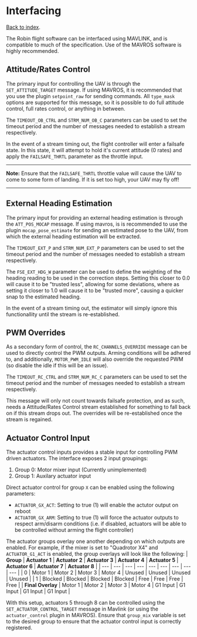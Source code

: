 # Interfacing
[Back to index](README.md).

The Robin flight software can be interfaced using MAVLINK, and is compatible to much of the specification. Use of the MAVROS software is highly recommended.

## Attitude/Rates Control
The primary input for controlling the UAV is through the `SET_ATTITUDE_TARGET` message. If using MAVROS, it is recommended that you use the plugin `setpoint_raw` for sending commands. All `type_mask` options are supported for this message, so it is possible to do full attitude control, full rates control, or anything in between.

The `TIMEOUT_OB_CTRL` and `STRM_NUM_OB_C` parameters can be used to set the timeout period and the number of messages needed to establish a stream respectively.

In the event of a stream timing out, the flight controller will enter a failsafe state. In this state, it will attempt to hold it's current attitude (0 rates) and apply the `FAILSAFE_THRTL` parameter as the throttle input.

---
**Note:** Ensure that the `FAILSAFE_THRTL` throttle value will cause the UAV to come to some form of landing. If it is set too high, your UAV may fly off!

---

## External Heading Estimation
The primary input for providing an external heading estimation is through the `ATT_POS_MOCAP` message. If using mavros, is is recommended to use the plugin `mocap_pose_estimate` for sending an estimated pose to the UAV, from which the external heading estimation will be extracted.

The `TIMEOUT_EXT_P` and `STRM_NUM_EXT_P` parameters can be used to set the timeout period and the number of messages needed to establish a stream respectively.

The `FSE_EXT_HDG_W` parameter can be used to define the weighting of the heading reading to be used in the correction steps. Setting this closer to 0.0 will cause it to be "trusted less", allowing for some deviations, where as setting it closer to 1.0 will cause it to be "trusted more", causing a quicker snap to the estimated heading.

In the event of a stream timing out, the estimator will simply ignore this functionallity until the stream is re-established.

## PWM Overrides
As a secondary form of control, the `RC_CHANNELS_OVERRIDE` message can be used to directly control the PWM outputs. Arming conditions will be adhered to, and additionally, `MOTOR_PWM_IDLE` will also override the requested PWM (so disable the idle if this will be an issue).

The `TIMEOUT_RC_CTRL` and `STRM_NUM_RC_C` parameters can be used to set the timeout period and the number of messages needed to establish a stream respectively.

This message will only not count towards failsafe protection, and as such, needs a Attitude/Rates Control stream established for something to fall back on if this stream drops out. The overrides will be re-established once the stream is regained.

## Actuator Control Input
The actuator control inputs provides a stable input for controlling PWM driven actuators. The interface exposes 2 input groupings:
1. Group 0: Motor mixer input (Currently unimplemented)
2. Group 1: Auxilary actuator input

Direct actuator control for group `X` can be enabled using the following parameters:
- `ACTUATOR_GX_ACT`: Setting to true (1) will enable the actutor output on reboot
- `ACTUATOR_GX_ARM`: Setting to true (1) will force the actuator outputs to respect arm/disarm conditions (i.e. if disabled, actuators will be able to be controlled without arming the flight controller)

The actuator groups overlay one another depending on which outputs are enabled. For example, if the mixer is set to "Quadrotor X4" and `ACTUATOR_G1_ACT` is enabled, the group overlays will look like the following:
| **Group** | **Actuator 1** | **Actuator 2** | **Actuator 3** | **Actuator 4** | **Actuator 5** | **Actuator 6** | **Actuator 7** | **Actuator 8** |
| --- | --- | --- | --- | --- | --- | --- | --- | --- |
| 0 | Motor 1 | Motor 2 | Motor 3 | Motor 4 | Unused | Unused | Unused | Unused |
| 1 | Blocked | Blocked | Blocked | Blocked | Free | Free | Free | Free |
| **Final Overlay** | Motor 1 | Motor 2 | Motor 3 | Motor 4 | G1 Input | G1 Input | G1 Input | G1 Input |

With this setup, actuators 5 through 8 can be controlled using the `SET_ACTUATOR_CONTROL_TARGET` message in Mavlink (or using the `actuator_control` plugin in MAVROS). Ensure that `group_mix` variable is set to the desired group to ensure that the actuator control input is correctly registered.
